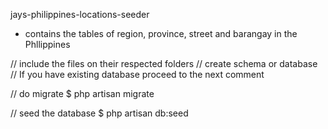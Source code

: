 jays-philippines-locations-seeder 
  - contains the tables of region, province, street and barangay in the Phllippines

// include the files on their respected folders
// create schema or database 
// If you have existing database proceed to the next comment

// do migrate
$ php artisan migrate

// seed the database
$ php artisan db:seed
